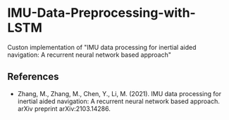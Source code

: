 # IMU-Data-Preprocessing-with-LSTM
Custon implementation of "IMU data processing for inertial aided navigation: A recurrent neural network based approach"

## References
- Zhang, M., Zhang, M., Chen, Y., Li, M. (2021). IMU data processing for inertial aided
navigation: A recurrent neural network based approach. arXiv preprint arXiv:2103.14286.
